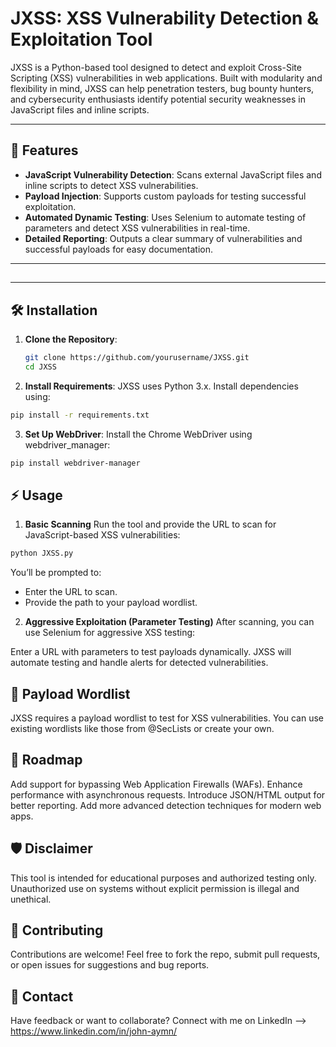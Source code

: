# JXSS: XSS Vulnerability Detection & Exploitation Tool  

JXSS is a Python-based tool designed to detect and exploit Cross-Site Scripting (XSS) vulnerabilities in web applications. Built with modularity and flexibility in mind, JXSS can help penetration testers, bug bounty hunters, and cybersecurity enthusiasts identify potential security weaknesses in JavaScript files and inline scripts.  

---

## 🚀 Features  

- **JavaScript Vulnerability Detection**: Scans external JavaScript files and inline scripts to detect XSS vulnerabilities.  
- **Payload Injection**: Supports custom payloads for testing successful exploitation.  
- **Automated Dynamic Testing**: Uses Selenium to automate testing of parameters and detect XSS vulnerabilities in real-time.  
- **Detailed Reporting**: Outputs a clear summary of vulnerabilities and successful payloads for easy documentation.  

---

## 
---

## 🛠️ Installation  

1. **Clone the Repository**:  
   ```bash
   git clone https://github.com/yourusername/JXSS.git
   cd JXSS
   ```
2. **Install Requirements**:
JXSS uses Python 3.x. Install dependencies using:
  ```bash
  pip install -r requirements.txt
  ```
3. **Set Up WebDriver**:
Install the Chrome WebDriver using webdriver_manager:
  ```bash
  pip install webdriver-manager
  ```

## ⚡ Usage
1. **Basic Scanning**
Run the tool and provide the URL to scan for JavaScript-based XSS vulnerabilities:
  ```bash
  python JXSS.py
  ```
You’ll be prompted to:

- Enter the URL to scan.
- Provide the path to your payload wordlist.
  
2. **Aggressive Exploitation (Parameter Testing)**
After scanning, you can use Selenium for aggressive XSS testing:

Enter a URL with parameters to test payloads dynamically.
JXSS will automate testing and handle alerts for detected vulnerabilities.

## 📂 Payload Wordlist
JXSS requires a payload wordlist to test for XSS vulnerabilities. You can use existing wordlists like those from @SecLists or create your own.

## 🧩 Roadmap
Add support for bypassing Web Application Firewalls (WAFs).
Enhance performance with asynchronous requests.
Introduce JSON/HTML output for better reporting.
Add more advanced detection techniques for modern web apps.

## 🛡️ Disclaimer
This tool is intended for educational purposes and authorized testing only. Unauthorized use on systems without explicit permission is illegal and unethical.

## 🤝 Contributing
Contributions are welcome! Feel free to fork the repo, submit pull requests, or open issues for suggestions and bug reports.

## 💌 Contact
Have feedback or want to collaborate? Connect with me on LinkedIn --> https://www.linkedin.com/in/john-aymn/


